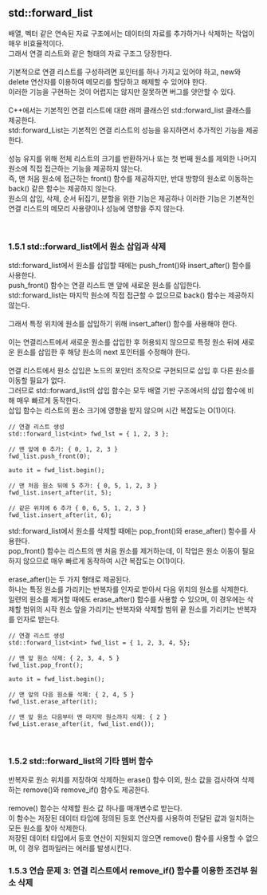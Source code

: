 ## std::forward_list

배열, 벡터 같은 연속된 자료 구조에서는 데이터의 자료를 추가하거나 삭제하는 작업이 매우 비효율적이다.
<br>
그래서 연결 리스트와 같은 형태의 자료 구조그 당장한다.
<br>
<br>
기본적으로 연결 리스트를 구성하려면 포인터를 하나 가지고 있어야 하고, new와 delete 연산자를 이용하여 메모리를 할당하고 해제할 수 있어야 한다.
<br>
이러한 기능을 구현하는 것이 어렵지는 않지만 잘못하면 버그를 얏안할 수 있다.
<br>
<br>
C++에서는 기본적인 연결 리스트에 대한 래퍼 클래스인 std::forward_list 클래스를 제공한다.
<br>
std::forward_List는 기본적인 연결 리스트의 성능을 유지하면서 추가적인 기능을 제공한다.
<br>
<br>
성능 유지를 위해 전체 리스트의 크기를 반환하거나 또는 첫 번째 원소를 제외한 나머지 원소에 직접 접근하는 기능을 제공하지 않는다.
<br>
즉, 맨 처음 원소에 접근하는 front() 함수를 제공하지만, 반대 방향의 원소로 이동하는 back() 같은 함수는 제공하지 않는다.
<br>
원소의 삽입, 삭제, 순서 뒤집기, 분할을 위한 기능은 제공하나 이러한 기능은 기본적인 연결 리스트의 메모리 사용량이나 성능에 영향을 주지 않는다.


<br>


### 1.5.1 std::forward_list에서 원소 삽입과 삭제
std::forward_list에서 원소를 삽입할 때에는 push_front()와 insert_after() 함수를 사용한다.
<br>
push_front() 함수는 연결 리스트 맨 앞에 새로운 원소를 삽입한다.
<br>
std::forward_list는 마지막 원소에 직접 접근할 수 없으므로 back() 함수는 제공하지 않는다.
<br>
<br>
그래서 특정 위치에 원소를 삽입하기 위해 insert_after() 함수를 사용해야 한다.
<br>
<br>
이는 연결리스트에서 새로운 원소를 삽입한 후 허용되지 않으므로 특정 원소 뒤에 새로운 원소를 삽입한 후 해당 원소의 next 포인터를 수정해야 한다.
<br>
<br>
연결 리스트에서 원소 삽입은 노드의 포인터 조작으로 구현되므로 삽입 후 다른 원소를 이동할 필요가 없다.
<br>
그러므로 std::forward_list의 삽입 함수는 모두 배열 기반 구조에서의 삽입 함수에 비해 매우 빠르게 동작한다.
<br>
삽입 함수는 리스트의 원소 크기에 영향을 받지 않으며 시간 복잡도는 O(1)이다.

```
// 연결 리스트 생성
std::forward_list<int> fwd_lst = { 1, 2, 3 };

// 맨 앞에 0 추가: { 0, 1, 2, 3 }
fwd_list.push_front(0);

auto it = fwd_list.begin();

// 맨 처음 원소 뒤에 5 추가: { 0, 5, 1, 2, 3 }
fwd_list.insert_after(it, 5);

// 같은 위치에 6 추가 { 0, 6, 5, 1, 2, 3 }
fwd_list.insert_after(it, 6);
```

std::forward_list에서 원소를 삭제할 때에는 pop_front()와 erase_after() 함수를 사용한다.
<br>
pop_front() 함수는 리스트의 맨 처음 원소를 제거하는데, 이 작업은 원소 이동이 필요하지 않으므로 매우 빠르게 동작하여 시간 복잡도는 O(1)이다.
<br>
<br>
erase_after()는 두 가지 형태로 제공된다.
<br>
하나는 특정 원소를 가리키는 반복자를 인자로 받아서 다음 위치의 원소를 삭제한다.
<br>
일련의 원소를 제거할 때에도 erase_after() 함수를 사용할 수 있으며, 이 경우에는 삭제할 범위의 시작 원소 앞을 가리키는 반복자와 삭제할 범위 끝 원소를 가리키는 반복자를 인자로 받는다.

```
// 연결 리스트 생성
std::forward_list<int> fwd_list = { 1, 2, 3, 4, 5};

// 맨 앞 원소 삭제: { 2, 3, 4, 5 }
fwd_list.pop_front();

auto it = fwd_list.begin();

// 맨 앞의 다음 원소를 삭제: { 2, 4, 5 }
fwd_list.erase_after(it);

// 맨 앞 원소 다음부터 맨 마지막 원소까지 삭제: { 2 }
fwd_List.erase_after(it, fwd_list.end());
```

<br>

### 1.5.2 std::forward_list의 기타 멤버 함수
반복자로 원소 위치를 저장하여 삭제하는 erase() 함수 이외, 원소 값을 검사하여 삭제하는 remove()와 remove_if() 함수도 제공한다.
<br>
<br>
remove() 함수는 삭제할 원소 값 하나를 매개변수로 받는다.
<br>
이 함수는 저장된 데이터 타입에 정의된 등호 연산자를 사용하여 전달된 값과 일치하는 모든 원소를 찾아 삭제한다.
<br>
저장된 데이터 타입에서 등호 연산이 지원되지 않으면 remove() 함수를 사용할 수 없으며, 이 경우 컴파일러는 에러를 발생시킨다.

### 1.5.3 연습 문제 3: 연결 리스트에서 remove_if() 함수를 이용한 조건부 원소 삭제
